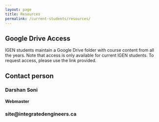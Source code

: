 ```yaml
---
layout: page
title: Resources	
permalink: /current-students/resources/
---
```

<div class="container">
	<h2>Google Drive Access</h2>
	<p>IGEN students maintain a Google Drive folder with course content from all the years. Note that access is only available for current IGEN students. To request access, please use the link provided.<br>
	</p>
	<div class="alert alert-info" role="alert">
		<h2>Contact person</h2>
			<div class="row">
				<div class="col-sm-4">
					<h3>Darshan Soni</h3> <h4>Webmaster</h4>			
				</div>
				<div class="col-sm-4">
					<h3>site@integratedengineers.ca</h3>
				</div>
				<div class="col-sm-4">
					<h3></h3>
				</div>
			</div>
	</div>
</div>	

